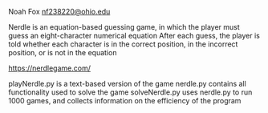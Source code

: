 Noah Fox
nf238220@ohio.edu

Nerdle is an equation-based guessing game, in which the player must guess an eight-character numerical equation
After each guess, the player is told whether each character is in the correct position, in the incorrect position, or is not in the equation

https://nerdlegame.com/

playNerdle.py is a text-based version of the game
nerdle.py contains all functionality used to solve the game
solveNerdle.py uses nerdle.py to run 1000 games, and collects information on the efficiency of the program